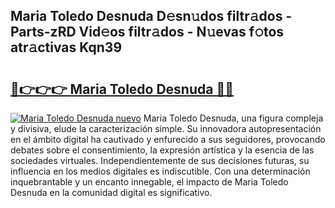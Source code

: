 ## Maria Toledo Desnuda D𝚎sn𝚞dos filtr𝚊dos - Parts-zRD Vid𝚎os filtr𝚊dos - N𝚞evas f𝚘tos atr𝚊ctivas Kqn39

# <h2><a href="http://mbbh9ao.tromn.icu/?c=Maria+Toledo+Desnuda">🔗👉👉👉 Maria Toledo Desnuda 🔗🔗</a></h2>

[![Maria Toledo Desnuda nuevo](https://i.imgur.com/pEAQMta.gif)](http://mbbh9ao.tromn.icu/?c=Maria+Toledo+Desnuda)
Maria Toledo Desnuda, una figura compleja y divisiva, elude la caracterización simple. Su innovadora autopresentación en el ámbito digital ha cautivado y enfurecido a sus seguidores, provocando debates sobre el consentimiento, la expresión artística y la esencia de las sociedades virtuales. Independientemente de sus decisiones futuras, su influencia en los medios digitales es indiscutible. Con una determinación inquebrantable y un encanto innegable, el impacto de Maria Toledo Desnuda en la comunidad digital es significativo.
